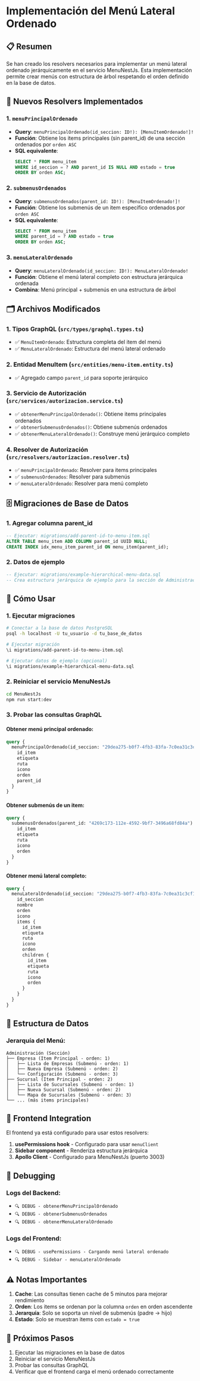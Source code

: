 # Implementación del Menú Lateral Ordenado

## 📋 Resumen

Se han creado los resolvers necesarios para implementar un menú lateral ordenado jerárquicamente en el servicio MenuNestJs. Esta implementación permite crear menús con estructura de árbol respetando el orden definido en la base de datos.

## 🎯 Nuevos Resolvers Implementados

### 1. `menuPrincipalOrdenado`
- **Query**: `menuPrincipalOrdenado(id_seccion: ID!): [MenuItemOrdenado!]!`
- **Función**: Obtiene los items principales (sin parent_id) de una sección ordenados por `orden ASC`
- **SQL equivalente**: 
  ```sql
  SELECT * FROM menu_item 
  WHERE id_seccion = ? AND parent_id IS NULL AND estado = true 
  ORDER BY orden ASC;
  ```

### 2. `submenusOrdenados`
- **Query**: `submenusOrdenados(parent_id: ID!): [MenuItemOrdenado!]!`
- **Función**: Obtiene los submenús de un item específico ordenados por `orden ASC`
- **SQL equivalente**:
  ```sql
  SELECT * FROM menu_item 
  WHERE parent_id = ? AND estado = true 
  ORDER BY orden ASC;
  ```

### 3. `menuLateralOrdenado`
- **Query**: `menuLateralOrdenado(id_seccion: ID!): MenuLateralOrdenado!`
- **Función**: Obtiene el menú lateral completo con estructura jerárquica ordenada
- **Combina**: Menú principal + submenús en una estructura de árbol

## 🗂️ Archivos Modificados

### 1. **Tipos GraphQL** (`src/types/graphql.types.ts`)
- ✅ `MenuItemOrdenado`: Estructura completa del item del menú
- ✅ `MenuLateralOrdenado`: Estructura del menú lateral ordenado

### 2. **Entidad MenuItem** (`src/entities/menu-item.entity.ts`)
- ✅ Agregado campo `parent_id` para soporte jerárquico

### 3. **Servicio de Autorización** (`src/services/autorizacion.service.ts`)
- ✅ `obtenerMenuPrincipalOrdenado()`: Obtiene items principales ordenados
- ✅ `obtenerSubmenusOrdenados()`: Obtiene submenús ordenados
- ✅ `obtenerMenuLateralOrdenado()`: Construye menú jerárquico completo

### 4. **Resolver de Autorización** (`src/resolvers/autorizacion.resolver.ts`)
- ✅ `menuPrincipalOrdenado`: Resolver para items principales
- ✅ `submenusOrdenados`: Resolver para submenús
- ✅ `menuLateralOrdenado`: Resolver para menú completo

## 🗄️ Migraciones de Base de Datos

### 1. **Agregar columna parent_id**
```sql
-- Ejecutar: migrations/add-parent-id-to-menu-item.sql
ALTER TABLE menu_item ADD COLUMN parent_id UUID NULL;
CREATE INDEX idx_menu_item_parent_id ON menu_item(parent_id);
```

### 2. **Datos de ejemplo**
```sql
-- Ejecutar: migrations/example-hierarchical-menu-data.sql
-- Crea estructura jerárquica de ejemplo para la sección de Administración
```

## 🚀 Cómo Usar

### 1. **Ejecutar migraciones**
```bash
# Conectar a la base de datos PostgreSQL
psql -h localhost -U tu_usuario -d tu_base_de_datos

# Ejecutar migración
\i migrations/add-parent-id-to-menu-item.sql

# Ejecutar datos de ejemplo (opcional)
\i migrations/example-hierarchical-menu-data.sql
```

### 2. **Reiniciar el servicio MenuNestJs**
```bash
cd MenuNestJs
npm run start:dev
```

### 3. **Probar las consultas GraphQL**

#### Obtener menú principal ordenado:
```graphql
query {
  menuPrincipalOrdenado(id_seccion: "29dea275-b0f7-4fb3-83fa-7c0ea31c3cf1") {
    id_item
    etiqueta
    ruta
    icono
    orden
    parent_id
  }
}
```

#### Obtener submenús de un item:
```graphql
query {
  submenusOrdenados(parent_id: "4269c173-112e-4592-9bf7-3496a68fd84a") {
    id_item
    etiqueta
    ruta
    icono
    orden
  }
}
```

#### Obtener menú lateral completo:
```graphql
query {
  menuLateralOrdenado(id_seccion: "29dea275-b0f7-4fb3-83fa-7c0ea31c3cf1") {
    id_seccion
    nombre
    orden
    icono
    items {
      id_item
      etiqueta
      ruta
      icono
      orden
      children {
        id_item
        etiqueta
        ruta
        icono
        orden
      }
    }
  }
}
```

## 🔧 Estructura de Datos

### Jerarquía del Menú:
```
Administración (Sección)
├── Empresa (Item Principal - orden: 1)
│   ├── Lista de Empresas (Submenú - orden: 1)
│   ├── Nueva Empresa (Submenú - orden: 2)
│   └── Configuración (Submenú - orden: 3)
├── Sucursal (Item Principal - orden: 2)
│   ├── Lista de Sucursales (Submenú - orden: 1)
│   ├── Nueva Sucursal (Submenú - orden: 2)
│   └── Mapa de Sucursales (Submenú - orden: 3)
└── ... (más items principales)
```

## 🎨 Frontend Integration

El frontend ya está configurado para usar estos resolvers:

1. **usePermissions hook** - Configurado para usar `menuClient`
2. **Sidebar component** - Renderiza estructura jerárquica
3. **Apollo Client** - Configurado para MenuNestJs (puerto 3003)

## 🐛 Debugging

### Logs del Backend:
- `🔍 DEBUG - obtenerMenuPrincipalOrdenado`
- `🔍 DEBUG - obtenerSubmenusOrdenados`
- `🔍 DEBUG - obtenerMenuLateralOrdenado`

### Logs del Frontend:
- `🔍 DEBUG - usePermissions - Cargando menú lateral ordenado`
- `🔍 DEBUG - Sidebar - menuLateralOrdenado`

## ⚠️ Notas Importantes

1. **Cache**: Las consultas tienen cache de 5 minutos para mejorar rendimiento
2. **Orden**: Los items se ordenan por la columna `orden` en orden ascendente
3. **Jerarquía**: Solo se soporta un nivel de submenús (padre → hijo)
4. **Estado**: Solo se muestran items con `estado = true`

## 🔄 Próximos Pasos

1. Ejecutar las migraciones en la base de datos
2. Reiniciar el servicio MenuNestJs
3. Probar las consultas GraphQL
4. Verificar que el frontend carga el menú ordenado correctamente

